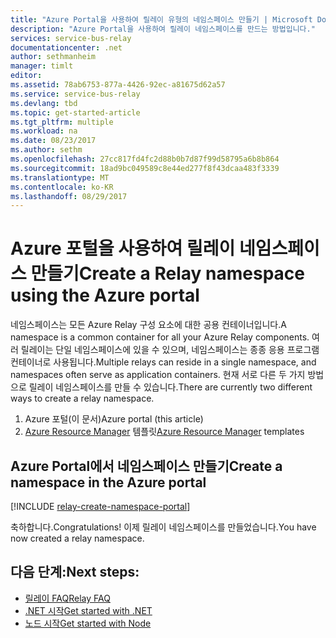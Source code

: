 ```yaml
---
title: "Azure Portal을 사용하여 릴레이 유형의 네임스페이스 만들기 | Microsoft Docs"
description: "Azure Portal을 사용하여 릴레이 네임스페이스를 만드는 방법입니다."
services: service-bus-relay
documentationcenter: .net
author: sethmanheim
manager: timlt
editor: 
ms.assetid: 78ab6753-877a-4426-92ec-a81675d62a57
ms.service: service-bus-relay
ms.devlang: tbd
ms.topic: get-started-article
ms.tgt_pltfrm: multiple
ms.workload: na
ms.date: 08/23/2017
ms.author: sethm
ms.openlocfilehash: 27cc817fd4fc2d88b0b7d87f99d58795a6b8b864
ms.sourcegitcommit: 18ad9bc049589c8e44ed277f8f43dcaa483f3339
ms.translationtype: MT
ms.contentlocale: ko-KR
ms.lasthandoff: 08/29/2017
---
```

# <a name="create-a-relay-namespace-using-the-azure-portal"></a><span data-ttu-id="51da5-103">Azure 포털을 사용하여 릴레이 네임스페이스 만들기</span><span class="sxs-lookup"><span data-stu-id="51da5-103">Create a Relay namespace using the Azure portal</span></span>
<span data-ttu-id="51da5-104">네임스페이스는 모든 Azure Relay 구성 요소에 대한 공용 컨테이너입니다.</span><span class="sxs-lookup"><span data-stu-id="51da5-104">A namespace is a common container for all your Azure Relay components.</span></span> <span data-ttu-id="51da5-105">여러 릴레이는 단일 네임스페이스에 있을 수 있으며, 네임스페이스는 종종 응용 프로그램 컨테이너로 사용됩니다.</span><span class="sxs-lookup"><span data-stu-id="51da5-105">Multiple relays can reside in a single namespace, and namespaces often serve as application containers.</span></span> <span data-ttu-id="51da5-106">현재 서로 다른 두 가지 방법으로 릴레이 네임스페이스를 만들 수 있습니다.</span><span class="sxs-lookup"><span data-stu-id="51da5-106">There are currently two different ways to create a relay namespace.</span></span>

1. <span data-ttu-id="51da5-107">Azure 포털(이 문서)</span><span class="sxs-lookup"><span data-stu-id="51da5-107">Azure portal (this article)</span></span>
2. <span data-ttu-id="51da5-108">[Azure Resource Manager](../azure-resource-manager/resource-group-overview.md) 템플릿</span><span class="sxs-lookup"><span data-stu-id="51da5-108">[Azure Resource Manager](../azure-resource-manager/resource-group-overview.md) templates</span></span>

## <a name="create-a-namespace-in-the-azure-portal"></a><span data-ttu-id="51da5-109">Azure Portal에서 네임스페이스 만들기</span><span class="sxs-lookup"><span data-stu-id="51da5-109">Create a namespace in the Azure portal</span></span>

[!INCLUDE [relay-create-namespace-portal](../../includes/relay-create-namespace-portal.md)]

<span data-ttu-id="51da5-110">축하합니다.</span><span class="sxs-lookup"><span data-stu-id="51da5-110">Congratulations!</span></span> <span data-ttu-id="51da5-111">이제 릴레이 네임스페이스를 만들었습니다.</span><span class="sxs-lookup"><span data-stu-id="51da5-111">You have now created a relay namespace.</span></span>

## <a name="next-steps"></a><span data-ttu-id="51da5-112">다음 단계:</span><span class="sxs-lookup"><span data-stu-id="51da5-112">Next steps:</span></span>
* [<span data-ttu-id="51da5-113">릴레이 FAQ</span><span class="sxs-lookup"><span data-stu-id="51da5-113">Relay FAQ</span></span>](relay-faq.md)
* [<span data-ttu-id="51da5-114">.NET 시작</span><span class="sxs-lookup"><span data-stu-id="51da5-114">Get started with .NET</span></span>](relay-hybrid-connections-dotnet-get-started.md)
* [<span data-ttu-id="51da5-115">노드 시작</span><span class="sxs-lookup"><span data-stu-id="51da5-115">Get started with Node</span></span>](relay-hybrid-connections-node-get-started.md)

